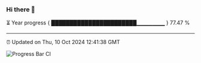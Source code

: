 ### Hi there 👋

⏳ Year progress { ███████████████████████▁▁▁▁▁▁▁ } 77.47 %

---

⏰ Updated on Thu, 10 Oct 2024 12:41:38 GMT

![Progress Bar CI](https://github.com/ZhaoGui/ZhaoGui/workflows/Progress%20Bar%20CI/badge.svg)

